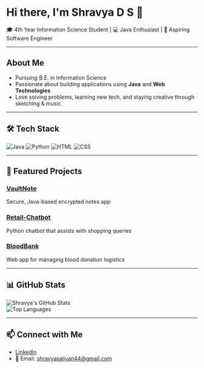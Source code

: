 # Hi there, I'm Shravya D S 👋

🎓 4th Year Information Science Student | 💻 Java Enthusiast | 🚀 Aspiring Software Engineer

---

## About Me
- Pursuing B.E. in Information Science  
- Passionate about building applications using **Java** and **Web Technologies**  
- Love solving problems, learning new tech, and staying creative through sketching & music  

---

## 🛠️ Tech Stack
![Java](https://img.shields.io/badge/Java-ED8B00?style=for-the-badge&logo=java&logoColor=white)
![Python](https://img.shields.io/badge/Python-3776AB?style=for-the-badge&logo=python&logoColor=white)
![HTML](https://img.shields.io/badge/HTML-E34F26?style=for-the-badge&logo=html5&logoColor=white)
![CSS](https://img.shields.io/badge/CSS-1572B6?style=for-the-badge&logo=css3&logoColor=white)

---

## 🚀 Featured Projects

### [VaultNote](https://github.com/ShravyaDS/VaultNote)  
Secure, Java-based encrypted notes app

### [Retail-Chatbot](https://github.com/ShravyaDS/Retail-Chatbot)  
Python chatbot that assists with shopping queries

### [BloodBank](https://github.com/ShravyaDS/BloodBank)  
Web app for managing blood donation logistics

---

## 📊 GitHub Stats
![Shravya's GitHub Stats](https://github-readme-stats.vercel.app/api?username=ShravyaDS&show_icons=true&theme=radical)  
![Top Languages](https://github-readme-stats.vercel.app/api/top-langs/?username=ShravyaDS&layout=compact&theme=radical)

---

## 📫 Connect with Me
- [LinkedIn](YourLinkedInLink)  
- 📧 Email: shravyasaliyan44@gmail.com
